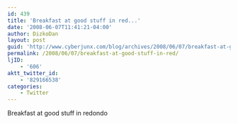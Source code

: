 ```yaml
---
id: 439
title: 'Breakfast at good stuff in red...'
date: '2008-06-07T11:41:21-04:00'
author: DizkoDan
layout: post
guid: 'http://www.cyberjunx.com/blog/archives/2008/06/07/breakfast-at-good-stuff-in-red/'
permalink: /2008/06/07/breakfast-at-good-stuff-in-red/
ljID:
    - '606'
aktt_twitter_id:
    - '829166538'
categories:
    - Twitter
---
```


Breakfast at good stuff in redondo